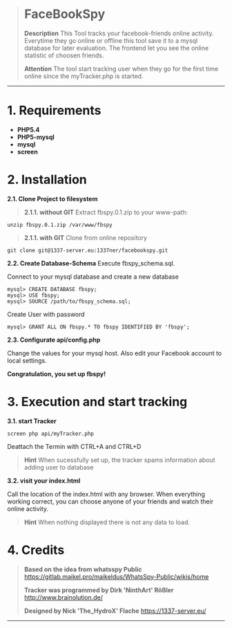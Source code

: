 > # FaceBookSpy #
> 
> **Description**
> This Tool tracks your facebook-friends online activity. 
> Everytime they go online or offline this tool save it to a mysql database for later evaluation.
> The frontend let you see the online statistic of choosen friends.
> 
> **Attention**
> The tool start tracking user when they go for the first time online since the myTracker.php is started.
> 
-----

# 1. Requirements #
- **PHP5.4**
- **PHP5-mysql**
- **mysql**
- **screen**

# 2. Installation #
**2.1. Clone Project to filesystem**

> **2.1.1. without GIT**
> Extract fbspy.0.1.zip to your www-path:

    unzip fbspy.0.1.zip /var/www/fbspy

> **2.1.1. with GIT**
> Clone from online repository

	git clone git@1337-server.eu:1337ner/facebookspy.git

**2.2. Create Database-Schema**
Execute fbspy_schema.sql.

Connect to your mysql database and create a new database

	mysql> CREATE DATABASE fbspy;
	mysql> USE fbspy;
	mysql> SOURCE /path/to/fbspy_schema.sql;

Create User with password

	mysql> GRANT ALL ON fbspy.* TO fbspy IDENTIFIED BY 'fbspy';
	
**2.3. Configurate api/config.php**

Change the values for your mysql host.
Also edit your Facebook account to local settings.

**Congratulation, you set up fbspy!**

# 3. Execution and start tracking #

**3.1. start Tracker**

	screen php api/myTracker.php

Deattach the Termin with CTRL+A and CTRL+D

> **Hint**
> When sucessfully set up, the tracker spams information about adding user to database

**3.2. visit your index.html**

Call the location of the index.html with any browser. When everything working correct, you can choose anyone of your friends and watch their online activity. 

> **Hint**
> When nothing displayed there is not any data to load.

# 4. Credits #

> 
> **Based on the idea from whatsspy Public**
> https://gitlab.maikel.pro/maikeldus/WhatsSpy-Public/wikis/home
> 
> **Tracker was programmed by Dirk 'NinthArt' Rößler**
> http://www.brainolution.de/
> 
> **Designed by Nick 'The_HydroX' Flache**
> https://1337-server.eu/
> 
------------
